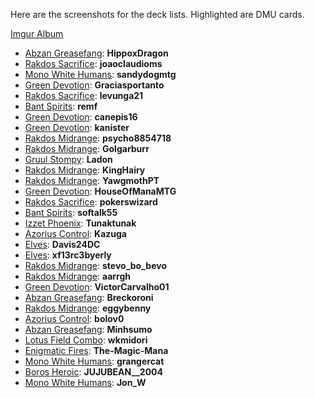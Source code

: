 Here are the screenshots for the deck lists. Highlighted are DMU cards.

[Imgur Album](https://imgur.com/a/k2JFn4u)

* [Abzan Greasefang](https://i.imgur.com/bxhKWH4.png): **HippoxDragon**
* [Rakdos Sacrifice](https://i.imgur.com/vuCwITt.png): **joaoclaudioms**
* [Mono White Humans](https://i.imgur.com/IR3GSa8.png): **sandydogmtg**
* [Green Devotion](https://i.imgur.com/3RTYiOz.png): **Graciasportanto**
* [Rakdos Sacrifice](https://i.imgur.com/PDA9KsA.png): **levunga21**
* [Bant Spirits](https://i.imgur.com/aCeR3MO.png): **remf**
* [Green Devotion](https://i.imgur.com/4pdskfn.png): **canepis16**
* [Green Devotion](https://i.imgur.com/SMinGkd.png): **kanister**
* [Rakdos Midrange](https://i.imgur.com/QqemzMM.png): **psycho8854718**
* [Rakdos Midrange](https://i.imgur.com/b6mgR4v.png): **Golgarburr**
* [Gruul Stompy](https://i.imgur.com/pd1xshB.png): **Ladon**
* [Rakdos Midrange](https://i.imgur.com/FnXwVRJ.png): **KingHairy**
* [Rakdos Midrange](https://i.imgur.com/4hPFVwc.png): **YawgmothPT**
* [Green Devotion](https://i.imgur.com/yQdcp3I.png): **HouseOfManaMTG**
* [Rakdos Sacrifice](https://i.imgur.com/E8jX4jY.png): **pokerswizard**
* [Bant Spirits](https://i.imgur.com/pnTxv0d.png): **softalk55**
* [Izzet Phoenix](https://i.imgur.com/UZJoZVy.png): **Tunaktunak**
* [Azorius Control](https://i.imgur.com/xbgys1i.png): **Kazuga**
* [Elves](https://i.imgur.com/YiNYYVs.png): **Davis24DC**
* [Elves](https://i.imgur.com/2bVSwRm.png): **xf13rc3byerly**
* [Rakdos Midrange](https://i.imgur.com/87NilYN.png): **stevo\_bo\_bevo**
* [Rakdos Midrange](https://i.imgur.com/BG9jGyo.png): **aarrgh**
* [Green Devotion](https://i.imgur.com/PViZpcu.png): **VictorCarvalho01**
* [Abzan Greasefang](https://i.imgur.com/3cgJ9uT.png): **Breckoroni**
* [Rakdos Midrange](https://i.imgur.com/dHIRSq8.png): **eggybenny**
* [Azorius Control](https://i.imgur.com/USCYykl.png): **bolov0**
* [Abzan Greasefang](https://i.imgur.com/zK27uWo.png): **Minhsumo**
* [Lotus Field Combo](https://i.imgur.com/ShXgfNh.png): **wkmidori**
* [Enigmatic Fires](https://i.imgur.com/k2bTDav.png): **The-Magic-Mana**
* [Mono White Humans](https://i.imgur.com/DCADBp9.png): **grangercat**
* [Boros Heroic](https://i.imgur.com/vG7QRZE.png): **JUJUBEAN\_\_2004**
* [Mono White Humans](https://i.imgur.com/AZZMC7P.png): **Jon\_W**
